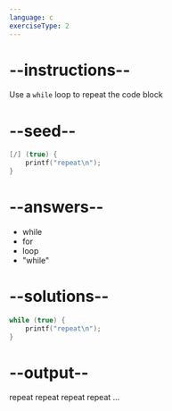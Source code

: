```yaml
---
language: c
exerciseType: 2
---
```


# --instructions--

Use a `while` loop to repeat the code block

# --seed--

```c
[/] (true) {
    printf("repeat\n");
}
```

# --answers--

- while
- for
- loop
- "while"

# --solutions--

```c
while (true) {
    printf("repeat\n");
}
```

# --output--

repeat
repeat
repeat
repeat
...
